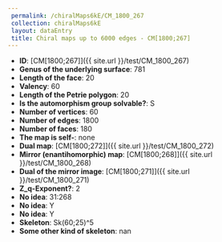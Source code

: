 ```yaml
--- 
 permalink: /chiralMaps6kE/CM_1800_267 
 collection: chiralMaps6kE
 layout: dataEntry
 title: Chiral maps up to 6000 edges - CM[1800;267]
---
```


- **ID**: [CM[1800;267]]({{ site.url }}/test/CM_1800_267)
- **Genus of the underlying surface**: 781
- **Length of the face**: 20
- **Valency**: 60
- **Length of the Petrie polygon**: 20
- **Is the automorphism group solvable?**: S
- **Number of vertices**: 60
- **Number of edges**: 1800
- **Number of faces**: 180
- **The map is self-**: none
- **Dual map**: [CM[1800;272]]({{ site.url }}/test/CM_1800_272)
- **Mirror (enantihomorphic) map**: [CM[1800;268]]({{ site.url }}/test/CM_1800_268)
- **Dual of the mirror image**: [CM[1800;271]]({{ site.url }}/test/CM_1800_271)
- **Z_q-Exponent?**: 2
- **No idea**:  31:268
- **No idea**: Y
- **No idea**: Y
- **Skeleton**: Sk(60;25)^5
- **Some other kind of skeleton**: nan
